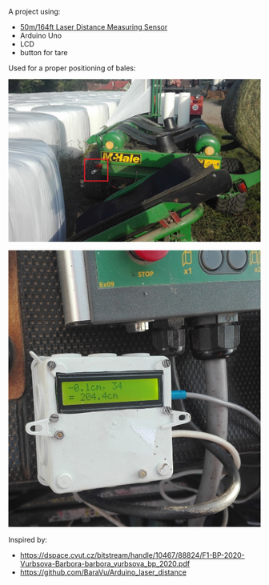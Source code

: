 A project using:
- [50m/164ft Laser Distance Measuring Sensor](https://www.aliexpress.com/item/32793950499.html?spm=2114.12010610.8148356.13.781e399eK4pNj7)  
- Arduino Uno
- LCD
- button for tare

Used for a proper positioning of bales:

![](sensor.jpg)

![](display.jpg)


Inspired by:

- https://dspace.cvut.cz/bitstream/handle/10467/88824/F1-BP-2020-Vurbsova-Barbora-barbora_vurbsova_bp_2020.pdf
- https://github.com/BaraVu/Arduino_laser_distance